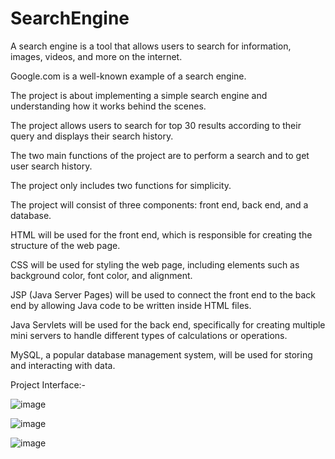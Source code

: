# SearchEngine

A search engine is a tool that allows users to search for information, images, videos, and more on the internet.

Google.com is a well-known example of a search engine.

The project is about implementing a simple search engine and understanding how it works behind the scenes.

The project allows users to search for top 30 results according to their query and displays their search history.

The two main functions of the project are to perform a search and to get user search history.

The project only includes two functions for simplicity.

The project will consist of three components: front end, back end, and a database.


HTML will be used for the front end, which is responsible for creating the structure of the web page.

CSS will be used for styling the web page, including elements such as background color, font color, and alignment.

JSP (Java Server Pages) will be used to connect the front end to the back end by allowing Java code to be written inside HTML files.

Java Servlets will be used for the back end, specifically for creating multiple mini servers to handle different types of calculations or operations.

MySQL, a popular database management system, will be used for storing and interacting with data.

Project Interface:-

![image](https://github.com/pkMAHTOZee/SearchEngine/assets/86905216/b3ada00c-ffa9-4f0c-9b9a-596adbb7c019)

![image](https://github.com/pkMAHTOZee/SearchEngine/assets/86905216/8d3d7245-6563-4cd0-8ac8-b9835bb157b5)

![image](https://github.com/pkMAHTOZee/SearchEngine/assets/86905216/b29ff7f4-c7b6-4f1f-bae0-d04f4903bd15)


